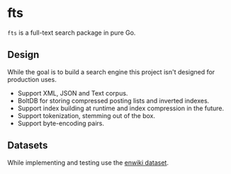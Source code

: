 # fts

`fts` is a full-text search package in pure Go.

## Design

While the goal is to build a search engine this project isn't designed for production uses.

- Support XML, JSON and Text corpus.
- BoltDB for storing compressed posting lists and inverted indexes.
- Support index building at runtime and index compression in the future.
- Support tokenization, stemming out of the box.
- Support byte-encoding pairs.

## Datasets

While implementing and testing use the [enwiki dataset](https://dumps.wikimedia.org/enwiki/latest/).
